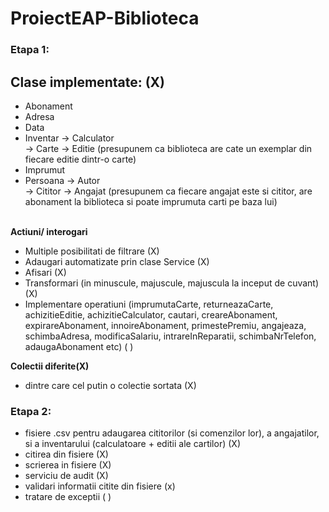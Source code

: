 # ProiectEAP-Biblioteca

### Etapa 1:
## <b>Clase implementate:</b>  (X)

- Abonament <br>
- Adresa <br>
- Data <br>
- Inventar -> Calculator <br>
          -> Carte -> Editie (presupunem ca biblioteca are cate un exemplar din fiecare editie dintr-o carte) <br>
- Imprumut <br>
- Persoana -> Autor <br>
             -> Cititor -> Angajat (presupunem ca fiecare angajat este si cititor, are abonament la biblioteca si poate imprumuta carti pe baza lui) <br><br>
         
<b>Actiuni/ interogari</b>
- Multiple posibilitati de filtrare (X)
- Adaugari automatizate prin clase Service (X)
- Afisari (X)
- Transformari (in minuscule, majuscule, majuscula la inceput de cuvant)  (X)
- Implementare operatiuni (imprumutaCarte, returneazaCarte, achizitieEditie, achizitieCalculator, cautari, creareAbonament, expirareAbonament, innoireAbonament, primestePremiu, angajeaza, schimbaAdresa, modificaSalariu, intrareInReparatii, schimbaNrTelefon, adaugaAbonament etc) ( )

<b>Colectii diferite(X) </b>
- dintre care cel putin o colectie sortata (X)

### Etapa 2:
- fisiere .csv pentru adaugarea cititorilor (si comenzilor lor), a angajatilor, si a inventarului (calculatoare + editii ale cartilor) (X)
- citirea din fisiere (X)
- scrierea in fisiere (X)
- serviciu de audit (X)
- validari informatii citite din fisiere (x)
- tratare de exceptii ( )
